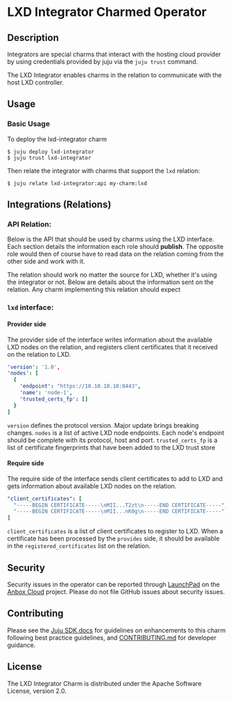 # LXD Integrator Charmed Operator

## Description

Integrators are special charms that interact with the hosting cloud provider by
using credentials provided by juju via the `juju trust` command.

The LXD Integrator enables charms in the relation to communicate with the host LXD
controller.

## Usage

### Basic Usage

To deploy the lxd-integrator charm

```shell
$ juju deploy lxd-integrator
$ juju trust lxd-integrator
```

Then relate the integrator with charms that support the `lxd` relation:
```shell
$ juju relate lxd-integrator:api my-charm:lxd
```

## Integrations (Relations)

### API Relation:
Below is the API that should be used by charms using the LXD interface.
Each section details the information each role should **publish**.
The opposite role would then of course have to read data on the relation coming
from the other side and work with it.

The relation should work no matter the source for LXD, whether it's using the
integrator or not.
Below are details about the information sent on the relation. Any charm implementing
this relation should expect

### `lxd` interface:

#### Provider side
The provider side of the interface writes information about the available LXD nodes on the relation, and
registers client certificates that it received on the relation to LXD.

```yaml
'version': '1.0',
'nodes': [
  {
    'endpoint': "https://10.10.10.10:8443",
    'name': 'node-1',
    'trusted_certs_fp': []
  }
]
```
`version` defines the protocol version. Major update brings breaking changes.
`nodes` is a list of active LXD node endpoints. Each node's endpoint should be complete with its
protocol, host and port.
`trusted_certs_fp` is a list of certificate fingerprints that have been added to the LXD trust store

#### Require side
The require side of the interface sends client certificates to add to LXD and gets information about
available LXD nodes on the relation.

```yaml
"client_certificates": [
  "-----BEGIN CERTIFICATE-----\nMII...T2zt\n-----END CERTIFICATE-----",
  "-----BEGIN CERTIFICATE-----\nMII...nK0g\n-----END CERTIFICATE-----"
]
```

`client_certificates` is a list of client certificates to register to LXD. When a certificate
has been processed by the `provides` side, it should be available in the
`registered_certificates` list on the relation.

## Security
Security issues in the operator can be reported through [LaunchPad](https://wiki.ubuntu.com/DebuggingSecurity#How%20to%20File) on the [Anbox Cloud](https://bugs.launchpad.net/anbox-cloud) project. Please do not file GitHub issues about security issues.

## Contributing
Please see the [Juju SDK docs](https://juju.is/docs/sdk) for guidelines on enhancements to this charm following best practice guidelines, and [CONTRIBUTING.md](https://github.com/canonical/lxd-integrator-operator/blob/main/CONTRIBUTING.md) for developer guidance.

## License
The LXD Integrator Charm is distributed under the Apache Software License, version 2.0.

